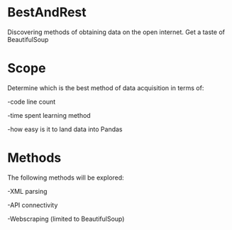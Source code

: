 # BestAndRest
Discovering methods of obtaining data on the open internet. Get a taste of BeautifulSoup

# Scope
Determine which is the best method of data acquisition in terms of:

-code line count 

-time spent learning method


-how easy is it to land data into Pandas 

                
# Methods
The following methods will be explored:

-XML parsing

-API connectivity

-Webscraping (limited to BeautifulSoup)

